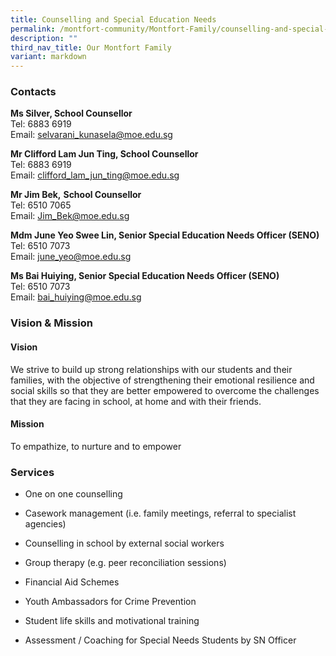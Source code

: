 ```yaml
---
title: Counselling and Special Education Needs
permalink: /montfort-community/Montfort-Family/counselling-and-special-education-needs/
description: ""
third_nav_title: Our Montfort Family
variant: markdown
---
```

### Contacts

**Ms Silver, School Counsellor**       
Tel: 6883 6919    
Email: [selvarani\_kunasela@moe.edu.sg](mailto:selvarani_kunasela@moe.edu.sg)

**Mr Clifford Lam Jun Ting, School Counsellor**    
Tel: 6883 6919    
Email: [clifford\_lam\_jun\_ting@moe.edu.sg](mailto:clifford_lam_jun_ding@moe.edu.sg)

  
**Mr Jim Bek,** **School Counsellor**    
Tel: 6510 7065     
Email: [Jim\_Bek@moe.edu.sg](mailto:Jim_Bek@moe.edu.sg)

 

**Mdm June Yeo Swee Lin, Senior Special Education Needs Officer (SENO)**    
Tel: 6510 7073    
 Email: [june\_yeo@moe.edu.sg](mailto:june_yeo@moe.edu.sg)

  

**Ms Bai Huiying, Senior Special Education Needs Officer (SENO)**   
Tel: 6510 7073    
Email: [bai\_huiying@moe.edu.sg](mailto:bai_huiying@moe.edu.sg)

  

  

### Vision & Mission

  
#### Vision

We strive to build up strong relationships with our students and their families, with the objective of strengthening their emotional resilience and social skills so that they are better empowered to overcome the challenges that they are facing in school, at home and with their friends.

  

#### Mission

To empathize, to nurture and to empower

  

### Services

*   One on one counselling  
    
*   Casework management (i.e. family meetings, referral to specialist agencies)  
    
*   Counselling in school by external social workers  
    
*   Group therapy (e.g. peer reconciliation sessions)  
    
*   Financial Aid Schemes  
    
*   Youth Ambassadors for Crime Prevention  
    
*   Student life skills and motivational training  
    
*   Assessment / Coaching for Special Needs Students by SN Officer